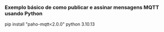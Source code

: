
### Exemplo básico de como publicar e assinar mensagens MQTT usando Python

pip install "paho-mqtt<2.0.0"
python 3.10.13